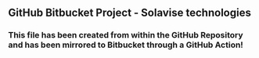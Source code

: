 ## GitHub Bitbucket Project - Solavise technologies

### This file has been created from within the GitHub Repository and has been mirrored to Bitbucket through a GitHub Action!
